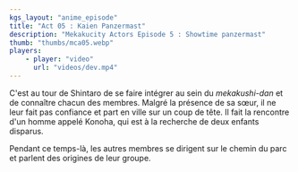 ```yaml
---
kgs_layout: "anime_episode"
title: "Act 05 : Kaien Panzermast"
description: "Mekakucity Actors Episode 5 : Showtime panzermast"
thumb: "thumbs/mca05.webp"
players:
    - player: "video"
      url: "videos/dev.mp4"
---
```


C'est au tour de Shintaro de se faire intégrer au sein du _mekakushi-dan_ et de connaître chacun des membres. Malgré la présence de sa sœur, il ne leur fait pas confiance et part en ville sur un coup de tête. Il fait la rencontre d'un homme appelé Konoha, qui est à la recherche de deux enfants disparus.

Pendant ce temps-là, les autres membres se dirigent sur le chemin du parc et parlent des origines de leur groupe.
